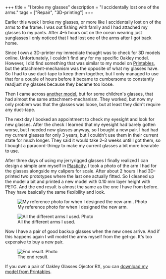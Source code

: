 +++
title = "I broke my glasses"
description = "I accidentally lost one of the arms."
tags = ["Repair", "3D-printing"]
+++

Earlier this week I broke my glasses, or more like I accidentally lost on of the
arms to the frame. I was out fishing with family and I had attached my glasses
to my pants. After 4–5 hours out on the ocean wearing just sunglasses I only
noticed that I had lost one of the arms after I got back home.

Since I own a 3D-printer my immediate thought was to check for 3D models online.
Unfortunately, I couldn't find any for my specific Oakley model. However, I did
find something that was similar to my model on
[Printables](https://www.printables.com/model/478882-oakley-sliver), but the
attachment-mechanism was the opposite of what my glasses have. So I had to use
duct-tape to keep them together, but I only managed to use that for a couple of
hours before it became to cumbersome to constantly readjust my glasses because
they became too loose.

Then I came across
[another model](https://www.printables.com/model/580728-tomato-glasses-kids-b-glasses-replacement-armstemp),
but for some children's glasses, that had almost the same attachment-mechanism.
They worked, but now my only problem was that the glasses was loose, but at
least they didn't require any duct-tape.

The next day I booked an appointment to check my eyesight and look for new
glasses. After the check I learned that my eyesight had barely gotten worse, but
I needed new glasses anyway, so I bought a new pair. I had had my current
glasses for only 3 years, but I couldn't use them in their current state for
much longer. They said it would take 2–3 weeks until I got them, so I bought a
paracord-thingy to make my current glasses a bit more bearable to use.

After three days of using my jerryrigged glasses I finally realized I can design
a simple arm myself in [Plasticity]. I took a photo of the arm I had for the
glasses alongside my calipers for scale. After about 2 hours I had 3D-printed
two prototypes where the last one actually fitted. So I cleaned up the model a
bit and printed a new model with 0.10 mm layer height with PETG. And the end
result is almost the same as the one I have from before. They have basically the
same flexibility and look.

<figure>
  <img
    src="ref.webp"
    alt="My reference photo for when I designed the new arm.. Photo">
  <figcaption>
    My reference photo for when I designed the new arm.
  </figcaption>
</figure>

<figure>
  <img
    src="all.webp"
    alt="All the different arms I used. Photo">
  <figcaption>
    All the different arms I used.
  </figcaption>
</figure>

Now I have a pair of good backup glasses when the new ones arrive. And if this
happens again I will model the arms myself from the get-go. It's too expensive
to buy a new pair.

<figure>
  <img
    src="now.webp"
    alt="End result. Photo">
  <figcaption>
    The end result.
  </figcaption>
</figure>

If you own a pair of Oakley Glasses Ojector RX, you can [download my model from
Printables][my model].

[Plasticity]: https://www.plasticity.xyz/
[my model]:
  https://www.printables.com/model/942046-oakley-glasses-ojector-rx-replacement-arm
